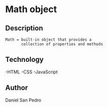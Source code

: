 # Math object

## Description

    Math = built-in object that provides a
           collection of properties and methods

## Technology

-HTML
-CSS
-JavaScript

## Author

Daniel San Pedro
